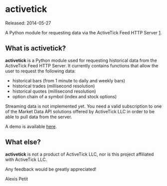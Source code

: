 activetick
==============================================================================
Released: 2014-05-27

A Python module for requesting data via the ActiveTick Feed HTTP Server [1]. 


What is activetick? 
------------------------------------------------------------------------------

**activetick** is a Python module used for requesting historical data from the 
ActiveTick Feed HTTP Server. It currently contains functions that allow the 
user to request the following data: 

  * historical bars (from 1 minute to daily and weekly bars)
  * historical trades (millisecond resolution)
  * historical quotes (millisecond resolution)
  * option chain of a symbol (index and stock options)

Streaming data is not implemented yet. You need a valid subscription to one 
of the Market Data API solutions offered by ActiveTick LLC in order to be 
able to pull data from the server. 

A demo is available [here](https://gist.github.com/alexispetit/01fbe2741abb5b017290). 


What else? 
------------------------------------------------------------------------------

**activetick** is not a product of ActiveTick LLC, nor is this project 
affiliated with ActiveTick LLC. 

Any feedback would be greatly appreciated! 

Alexis Petit

[1]: http://activetick.com
